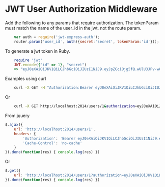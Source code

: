 JWT User Authorization Middleware
=========

Add the following to any params that require authorization.
The tokenParam must match the name of the user_id in the jwt, not the route param.
```js
    var auth = require('jwt-express-auth');
    router.param('user_id', auth({secret:'secret', tokenParam:'id'}));
```

To generate a jwt token in Ruby.
```ruby
    require 'jwt'
    JWT.encode({"id" => 1}, "secret")
    => "eyJ0eXAiOiJKV1QiLCJhbGciOiJIUzI1NiJ9.eyJpZCciOjg5fQ.wUlU3JFv-wQYPfa9NRwh06wJWcOtYErRN23iTvMPTIE"
```

Examples using curl

```sh
    curl -X GET -H "Authorization:Bearer eyJ0eXAiOiJKV1QiLCJhbGciOiJIUzI1NiJ9.eyJpZCciOjg5fQ.wUlU3JFv-wQYPfa9NRwh06wJWcOtYErRN23iTvMPTIE" -H "Cache-Control:no-cache" http://localhost:2014/users/1
```

Or
```sh
    curl -X GET http://localhost:2014/users/1&authorization=eyJ0eXAiOiJKV1QiLCJhbGciOiJIUzI1NiJ9.eyJpZCciOjg5fQ.wUlU3JFv-wQYPfa9NRwh06wJWcOtYErRN23iTvMPTIE
```

From jquery
```js
$.ajax({
    url: 'http://localhost:2014/users/1',
    headers: {
        'Authorization': 'Bearer eyJ0eXAiOiJKV1QiLCJhbGciOiJIUzI1NiJ9.eyJpZCciOjg5fQ.wUlU3JFv-wQYPfa9NRwh06wJWcOtYErRN23iTvMPTIE',
        'Cache-Control': 'no-cache'
    }
}).done(function(res) { console.log(res) })
```

Or
```js
$.get({
    url: 'http://localhost:2014/users/1?authorization=eyJ0eXAiOiJKV1QiLCJhbGciOiJIUzI1NiJ9.eyJpZCciOjg5fQ.wUlU3JFv-wQYPfa9NRwh06wJWcOtYErRN23iTvMPTIE'
}).done(function(res) { console.log(res) })
```